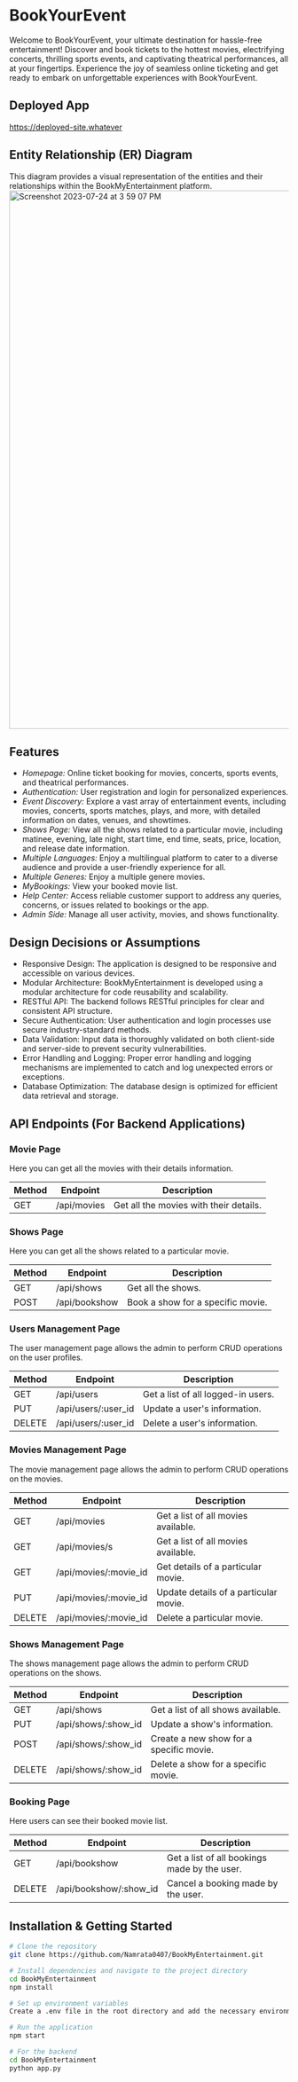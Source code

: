 # BookYourEvent

Welcome to BookYourEvent, your ultimate destination for hassle-free entertainment! Discover and book tickets to the hottest movies, electrifying concerts, thrilling sports events, and captivating theatrical performances, all at your fingertips. Experience the joy of seamless online ticketing and get ready to embark on unforgettable experiences with BookYourEvent.

## Deployed App

<!-- Add the link to your deployed application here -->
https://deployed-site.whatever

## Entity Relationship (ER) Diagram
This diagram provides a visual representation of the entities and their relationships within the BookMyEntertainment platform.
<img width="971" alt="Screenshot 2023-07-24 at 3 59 07 PM" src="https://github.com/SubodhSingh8543/BookYourEvent/assets/112638063/f37f6c3a-88ba-4aa3-b2df-c4653481b6cb">



## Features

- *Homepage:* Online ticket booking for movies, concerts, sports events, and theatrical performances.
- *Authentication:* User registration and login for personalized experiences.
- *Event Discovery:* Explore a vast array of entertainment events, including movies, concerts, sports matches, plays, and more, with detailed information on dates, venues, and showtimes.
- *Shows Page:* View all the shows related to a particular movie, including matinee, evening, late night, start time, end time, seats, price, location, and release date information.
- *Multiple Languages:* Enjoy a multilingual platform to cater to a diverse audience and provide a user-friendly experience for all.
- *Multiple Generes:* Enjoy a multiple genere movies.
- *MyBookings:* View your booked movie list.
- *Help Center:* Access reliable customer support to address any queries, concerns, or issues related to bookings or the app.
- *Admin Side:* Manage all user activity, movies, and shows functionality.

## Design Decisions or Assumptions

- Responsive Design: The application is designed to be responsive and accessible on various devices.
- Modular Architecture: BookMyEntertainment is developed using a modular architecture for code reusability and scalability.
- RESTful API: The backend follows RESTful principles for clear and consistent API structure.
- Secure Authentication: User authentication and login processes use secure industry-standard methods.
- Data Validation: Input data is thoroughly validated on both client-side and server-side to prevent security vulnerabilities.
- Error Handling and Logging: Proper error handling and logging mechanisms are implemented to catch and log unexpected errors or exceptions.
- Database Optimization: The database design is optimized for efficient data retrieval and storage.

## API Endpoints (For Backend Applications)

### Movie Page

Here you can get all the movies with their details information.

| Method | Endpoint        | Description                              |
| ------ | --------------- | ---------------------------------------- |
| GET    | /api/movies     | Get all the movies with their details.  |

### Shows Page

Here you can get all the shows related to a particular movie.

| Method | Endpoint          | Description                              |
| ------ | ----------------- | ---------------------------------------- |
| GET    | /api/shows        | Get all the shows.                       |
| POST   | /api/bookshow     | Book a show for a specific movie.        |

### Users Management Page

The user management page allows the admin to perform CRUD operations on the user profiles.

| Method | Endpoint              | Description                               |
| ------ | --------------------- | ----------------------------------------- |
| GET    | /api/users            | Get a list of all logged-in users.        |
| PUT    | /api/users/:user_id   | Update a user's information.              |
| DELETE | /api/users/:user_id   | Delete a user's information.              |

### Movies Management Page

The movie management page allows the admin to perform CRUD operations on the movies.

| Method | Endpoint               | Description                              |
| ------ | ---------------------- | ---------------------------------------- |
| GET    | /api/movies            | Get a list of all movies available.      |
| GET    | /api/movies/s          | Get a list of all movies available.      |
| GET    | /api/movies/:movie_id  | Get details of a particular movie.       |
| PUT    | /api/movies/:movie_id  | Update details of a particular movie.    |
| DELETE | /api/movies/:movie_id  | Delete a particular movie.               |

### Shows Management Page

The shows management page allows the admin to perform CRUD operations on the shows.

| Method | Endpoint               | Description                              |
| ------ | ---------------------- | ---------------------------------------- |
| GET    | /api/shows             | Get a list of all shows available.       |
| PUT    | /api/shows/:show_id    | Update a show's information.             |
| POST   | /api/shows/:show_id    | Create a new show for a specific movie.  |
| DELETE | /api/shows/:show_id    | Delete a show for a specific movie.      |

### Booking Page

Here users can see their booked movie list.

| Method | Endpoint           | Description                                  |
| ------ | ------------------ | -------------------------------------------- |
| GET    | /api/bookshow      | Get a list of all bookings made by the user.|
| DELETE | /api/bookshow/:show_id | Cancel a booking made by the user.         |


## Installation & Getting Started

```bash
# Clone the repository
git clone https://github.com/Namrata0407/BookMyEntertainment.git

# Install dependencies and navigate to the project directory
cd BookMyEntertainment
npm install

# Set up environment variables
Create a .env file in the root directory and add the necessary environment variables (e.g., database connection string, API keys).

# Run the application
npm start

# For the backend
cd BookMyEntertainment
python app.py
